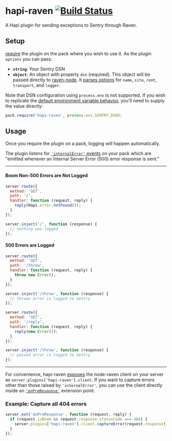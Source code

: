 hapi-raven [![Build Status](https://travis-ci.org/bendrucker/hapi-raven.svg?branch=master)](https://travis-ci.org/bendrucker/hapi-raven)
==========

A Hapi plugin for sending exceptions to Sentry through Raven. 

## Setup

[require](https://github.com/spumko/hapi/blob/master/docs/Reference.md#packrequirename-options-callback) the plugin on the pack where you wish to use it. As the plugin `options` you can pass:

* **`string`**: Your Sentry DSN
* **`object`**: An object with property `dsn` (required). This object will be passed directly to [raven-node](https://github.com/getsentry/raven-node). It [parses options](https://github.com/getsentry/raven-node/blob/master/lib/client.js#L27-L32) for `name`, `site`, `root`, `transport`, and `logger`.

Note that DSN configuration using `process.env` is not supported. If you wish to replicate the [default environment variable behavior](https://github.com/getsentry/raven-node/blob/master/lib/client.js#L21), you'll need to supply the value directly:

```js
pack.require('hapi-raven', process.env.SENTRY_DSN);
```

## Usage

Once you require the plugin on a pack, logging will happen automatically. 

The plugin listens for [`'internalError'` events](https://github.com/spumko/hapi/blob/master/docs/Reference.md#server-events) on your pack which are "emitted whenever an Internal Server Error (500) error response is sent."

--------------

#### Boom Non-500 Errors are Not Logged

```js
server.route({
  method: 'GET',
  path: '/',
  handler: function (request, reply) {
    reply(Hapi.error.notFound());
  }
});

server.inject('/', function (response) {
  // nothing was logged
});
```

#### 500 Errors are Logged

```js
server.route({
  method: 'GET',
  path: '/throw',
  handler: function (request, reply) {
    throw new Error();
  }
});

server.inject('/throw', function (response) {
  // thrown error is logged to Sentry
});
```

```js
server.route({
  method: 'GET',
  path: '/reply',
  handler: function (request, reply) {
    reply(new Error());
  }
});

server.inject('/throw', function (response) {
  // passed error is logged to Sentry
});
```

-------------------------

For convenience, hapi-raven [exposes](https://github.com/spumko/hapi/blob/master/docs/Reference.md#pluginexposekey-value) the node-raven client on your server as `server.plugins['hapi-raven'].client`. If you want to capture errors other than those raised by `'internalError'`, you can use the client directly inside an [`'onPreResponse'`](https://github.com/spumko/hapi/blob/master/docs/Reference.md#error-transformation) extension point.

### Example: Capture all 404 errors
```js
server.ext('onPreResponse', function (request, reply) {
  if (request.isBoom && request.response.statusCode === 404) {
    server.plugins['hapi-raven'].client.captureError(request.response);
  }
});
```
